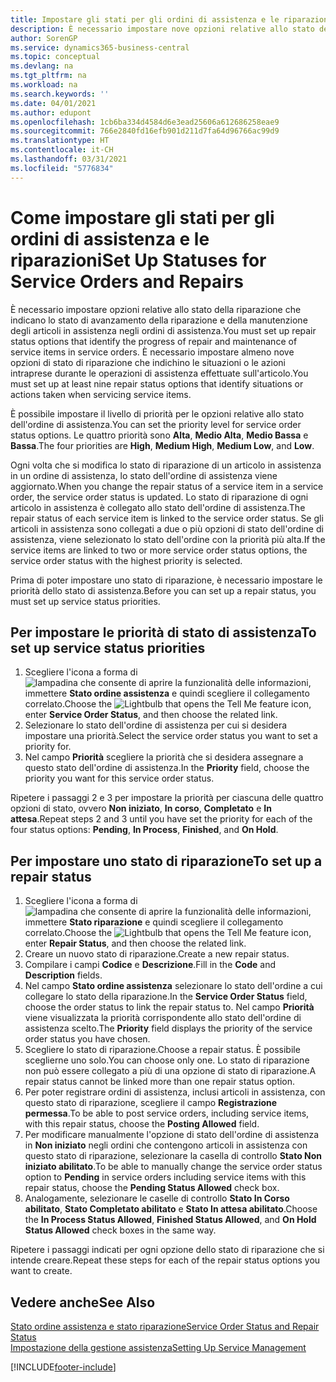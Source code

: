 ```yaml
---
title: Impostare gli stati per gli ordini di assistenza e le riparazioni | Documenti Microsoft
description: È necessario impostare nove opzioni relative allo stato della riparazione che indicano lo stato di avanzamento della riparazione e della manutenzione degli articoli in assistenza negli ordini di assistenza.
author: SorenGP
ms.service: dynamics365-business-central
ms.topic: conceptual
ms.devlang: na
ms.tgt_pltfrm: na
ms.workload: na
ms.search.keywords: ''
ms.date: 04/01/2021
ms.author: edupont
ms.openlocfilehash: 1cb6ba334d4584d6e3ead25606a612686258eae9
ms.sourcegitcommit: 766e2840fd16efb901d211d7fa64d96766ac99d9
ms.translationtype: HT
ms.contentlocale: it-CH
ms.lasthandoff: 03/31/2021
ms.locfileid: "5776834"
---
```

# <a name="set-up-statuses-for-service-orders-and-repairs"></a><span data-ttu-id="b1d06-103">Come impostare gli stati per gli ordini di assistenza e le riparazioni</span><span class="sxs-lookup"><span data-stu-id="b1d06-103">Set Up Statuses for Service Orders and Repairs</span></span>

<span data-ttu-id="b1d06-104">È necessario impostare opzioni relative allo stato della riparazione che indicano lo stato di avanzamento della riparazione e della manutenzione degli articoli in assistenza negli ordini di assistenza.</span><span class="sxs-lookup"><span data-stu-id="b1d06-104">You must set up repair status options that identify the progress of repair and maintenance of service items in service orders.</span></span> <span data-ttu-id="b1d06-105">È necessario impostare almeno nove opzioni di stato di riparazione che indichino le situazioni o le azioni intraprese durante le operazioni di assistenza effettuate sull'articolo.</span><span class="sxs-lookup"><span data-stu-id="b1d06-105">You must set up at least nine repair status options that identify situations or actions taken when servicing service items.</span></span>  

<span data-ttu-id="b1d06-106">È possibile impostare il livello di priorità per le opzioni relative allo stato dell'ordine di assistenza.</span><span class="sxs-lookup"><span data-stu-id="b1d06-106">You can set the priority level for service order status options.</span></span> <span data-ttu-id="b1d06-107">Le quattro priorità sono **Alta**, **Medio Alta**, **Medio Bassa** e **Bassa**.</span><span class="sxs-lookup"><span data-stu-id="b1d06-107">The four priorities are **High**, **Medium High**, **Medium Low**, and **Low**.</span></span>  

<span data-ttu-id="b1d06-108">Ogni volta che si modifica lo stato di riparazione di un articolo in assistenza in un ordine di assistenza, lo stato dell'ordine di assistenza viene aggiornato.</span><span class="sxs-lookup"><span data-stu-id="b1d06-108">When you change the repair status of a service item in a service order, the service order status is updated.</span></span> <span data-ttu-id="b1d06-109">Lo stato di riparazione di ogni articolo in assistenza è collegato allo stato dell'ordine di assistenza.</span><span class="sxs-lookup"><span data-stu-id="b1d06-109">The repair status of each service item is linked to the service order status.</span></span> <span data-ttu-id="b1d06-110">Se gli articoli in assistenza sono collegati a due o più opzioni di stato dell'ordine di assistenza, viene selezionato lo stato dell'ordine con la priorità più alta.</span><span class="sxs-lookup"><span data-stu-id="b1d06-110">If the service items are linked to two or more service order status options, the service order status with the highest priority is selected.</span></span>  

<span data-ttu-id="b1d06-111">Prima di poter impostare uno stato di riparazione, è necessario impostare le priorità dello stato di assistenza.</span><span class="sxs-lookup"><span data-stu-id="b1d06-111">Before you can set up a repair status, you must set up service status priorities.</span></span>

## <a name="to-set-up-service-status-priorities"></a><span data-ttu-id="b1d06-112">Per impostare le priorità di stato di assistenza</span><span class="sxs-lookup"><span data-stu-id="b1d06-112">To set up service status priorities</span></span>

1. <span data-ttu-id="b1d06-113">Scegliere l'icona a forma di ![lampadina che consente di aprire la funzionalità delle informazioni](media/ui-search/search_small.png "Informazioni sull'operazione che si desidera eseguire"), immettere **Stato ordine assistenza** e quindi scegliere il collegamento correlato.</span><span class="sxs-lookup"><span data-stu-id="b1d06-113">Choose the ![Lightbulb that opens the Tell Me feature](media/ui-search/search_small.png "Tell me what you want to do") icon, enter **Service Order Status**, and then choose the related link.</span></span>  
2. <span data-ttu-id="b1d06-114">Selezionare lo stato dell'ordine di assistenza per cui si desidera impostare una priorità.</span><span class="sxs-lookup"><span data-stu-id="b1d06-114">Select the service order status you want to set a priority for.</span></span>  
3. <span data-ttu-id="b1d06-115">Nel campo **Priorità** scegliere la priorità che si desidera assegnare a questo stato dell'ordine di assistenza.</span><span class="sxs-lookup"><span data-stu-id="b1d06-115">In the **Priority** field, choose the priority you want for this service order status.</span></span>  

<span data-ttu-id="b1d06-116">Ripetere i passaggi 2 e 3 per impostare la priorità per ciascuna delle quattro opzioni di stato, ovvero **Non iniziato**, **In corso**, **Completato** e **In attesa**.</span><span class="sxs-lookup"><span data-stu-id="b1d06-116">Repeat steps 2 and 3 until you have set the priority for each of the four status options: **Pending**, **In Process**, **Finished**, and **On Hold**.</span></span>  

## <a name="to-set-up-a-repair-status"></a><span data-ttu-id="b1d06-117">Per impostare uno stato di riparazione</span><span class="sxs-lookup"><span data-stu-id="b1d06-117">To set up a repair status</span></span>

1. <span data-ttu-id="b1d06-118">Scegliere l'icona a forma di ![lampadina che consente di aprire la funzionalità delle informazioni](media/ui-search/search_small.png "Informazioni sull'operazione che si desidera eseguire"), immettere **Stato riparazione** e quindi scegliere il collegamento correlato.</span><span class="sxs-lookup"><span data-stu-id="b1d06-118">Choose the ![Lightbulb that opens the Tell Me feature](media/ui-search/search_small.png "Tell me what you want to do") icon, enter **Repair Status**, and then choose the related link.</span></span>
2. <span data-ttu-id="b1d06-119">Creare un nuovo stato di riparazione.</span><span class="sxs-lookup"><span data-stu-id="b1d06-119">Create a new repair status.</span></span>  
3. <span data-ttu-id="b1d06-120">Compilare i campi **Codice** e **Descrizione**.</span><span class="sxs-lookup"><span data-stu-id="b1d06-120">Fill in the **Code** and **Description** fields.</span></span>  
4. <span data-ttu-id="b1d06-121">Nel campo **Stato ordine assistenza** selezionare lo stato dell'ordine a cui collegare lo stato della riparazione.</span><span class="sxs-lookup"><span data-stu-id="b1d06-121">In the **Service Order Status** field, choose the order status to link the repair status to.</span></span> <span data-ttu-id="b1d06-122">Nel campo **Priorità** viene visualizzata la priorità corrispondente allo stato dell'ordine di assistenza scelto.</span><span class="sxs-lookup"><span data-stu-id="b1d06-122">The **Priority** field displays the priority of the service order status you have chosen.</span></span>  
5. <span data-ttu-id="b1d06-123">Scegliere lo stato di riparazione.</span><span class="sxs-lookup"><span data-stu-id="b1d06-123">Choose a repair status.</span></span> <span data-ttu-id="b1d06-124">È possibile sceglierne uno solo.</span><span class="sxs-lookup"><span data-stu-id="b1d06-124">You can choose only one.</span></span> <span data-ttu-id="b1d06-125">Lo stato di riparazione non può essere collegato a più di una opzione di stato di riparazione.</span><span class="sxs-lookup"><span data-stu-id="b1d06-125">A repair status cannot be linked more than one repair status option.</span></span>  
6. <span data-ttu-id="b1d06-126">Per poter registrare ordini di assistenza, inclusi articoli in assistenza, con questo stato di riparazione, scegliere il campo **Registrazione permessa**.</span><span class="sxs-lookup"><span data-stu-id="b1d06-126">To be able to post service orders, including service items, with this repair status, choose the **Posting Allowed** field.</span></span>  
7. <span data-ttu-id="b1d06-127">Per modificare manualmente l'opzione di stato dell'ordine di assistenza in **Non iniziato** negli ordini che contengono articoli in assistenza con questo stato di riparazione, selezionare la casella di controllo **Stato Non iniziato abilitato**.</span><span class="sxs-lookup"><span data-stu-id="b1d06-127">To be able to manually change the service order status option to **Pending** in service orders including service items with this repair status, choose the **Pending Status Allowed** check box.</span></span>  
8. <span data-ttu-id="b1d06-128">Analogamente, selezionare le caselle di controllo **Stato In Corso abilitato**, **Stato Completato abilitato** e **Stato In attesa abilitato**.</span><span class="sxs-lookup"><span data-stu-id="b1d06-128">Choose the **In Process Status Allowed**, **Finished Status Allowed**, and **On Hold Status Allowed** check boxes in the same way.</span></span>

<span data-ttu-id="b1d06-129">Ripetere i passaggi indicati per ogni opzione dello stato di riparazione che si intende creare.</span><span class="sxs-lookup"><span data-stu-id="b1d06-129">Repeat these steps for each of the repair status options you want to create.</span></span>

## <a name="see-also"></a><span data-ttu-id="b1d06-130">Vedere anche</span><span class="sxs-lookup"><span data-stu-id="b1d06-130">See Also</span></span>

[<span data-ttu-id="b1d06-131">Stato ordine assistenza e stato riparazione</span><span class="sxs-lookup"><span data-stu-id="b1d06-131">Service Order Status and Repair Status</span></span>](service-service-order-status-and-repair-status.md)  
[<span data-ttu-id="b1d06-132">Impostazione della gestione assistenza</span><span class="sxs-lookup"><span data-stu-id="b1d06-132">Setting Up Service Management</span></span>](service-setup-service.md)  


[!INCLUDE[footer-include](includes/footer-banner.md)]